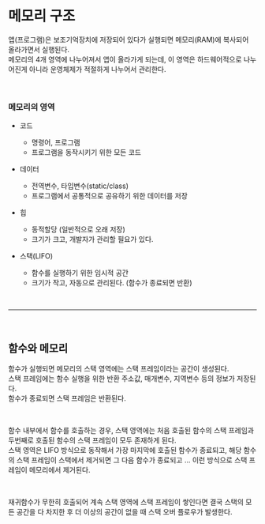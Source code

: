 # 메모리 구조
앱(프로그램)은 보조기억장치에 저장되어 있다가 실행되면 메모리(RAM)에 복사되어 올라가면서 실행된다. <br/>
메모리의 4개 영역에 나누어져서 앱이 올라가게 되는데, 이 영역은 하드웨어적으로 나누어진게 아니라 운영체제가 적절하게 나누어서 관리한다.

<br/>

### 메모리의 영역

* 코드
   * 명령어, 프로그램
   * 프로그램을 동작시키기 위한 모든 코드

* 데이터
   * 전역변수, 타입변수(static/class)
   * 프로그램에서 공통적으로 공유하기 위한 데이터를 저장

* 힙
   * 동적할당 (일반적으로 오래 저장)
   * 크기가 크고, 개발자가 관리할 필요가 있다.

* 스택(LIFO)
   * 함수를 실행하기 위한 임시적 공간
   * 크기가 작고, 자동으로 관리된다. (함수가 종료되면 반환)

<br/>

---

<br/>

## 함수와 메모리
함수가 실행되면 메모리의 스택 영역에는 스택 프레임이라는 공간이 생성된다.<br/>
스택 프레임에는 함수 실행을 위한 반환 주소값, 매개변수, 지역변수 등의 정보가 저장된다.<br/>
함수가 종료되면 스택 프레임은 반환된다.

<br/>

함수 내부에서 함수를 호출하는 경우, 스택 영역에는 처음 호출된 함수의 스택 프레임과 두번째로 호출된 함수의 스택 프레임이 모두 존재하게 된다.<br/>
스택 영역은 LIFO 방식으로 동작해서 가장 마지막에 호출된 함수가 종료되고, 해당 함수의 스택 프레임이 스택에서 제거되면 그 다음 함수가 종료되고 ... 이런 방식으로 스택 프레임이 메모리에서 제거된다.

<br/>

재귀함수가 무한히 호출되어 계속 스택 영역에 스택 프레임이 쌓인다면 결국 스택의 모든 공간을 다 차지한 후 더 이상의 공간이 없을 때 스택 오버 플로우가 발생한다.